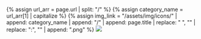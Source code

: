 {% assign url_arr = page.url | split: "/" %}
{% assign category_name = url_arr[1] | capitalize %}
{% assign img_link = "/assets/img/icons/" | append: category_name | append: "/" | append: page.title | replace: " ", "" | replace: ":", "" | append: ".png" %}
<img class="env-icon" src="{{ img_link }}">